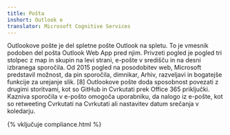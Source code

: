 ```yaml
---
title: Pošta
inshort: Outlook e
translator: Microsoft Cognitive Services
---
```


Outlookove pošte je del spletne pošte Outlook na spletu. To je vmesnik podoben del pošta Outlook Web App pred njim. Privzeti pogled je pogled tri stolpec z map in skupin na levi strani, e-pošte v središču in na desni izbranega sporočila. Od 2015 pogled na posodobitev web, Microsoft predstavil možnost, da pin sporočila, dimnikar, Arhiv, razveljavi in bogatejše funkcije za urejanje slik. [8] Outlookove pošte doda sposobnost povezati z drugimi storitvami, kot so GitHub in Cvrkutati prek Office 365 priključki. Kazniva sporočila v e-pošto omogoča uporabniku, da nalogo iz e-pošte, kot so retweeting Cvrkutati na Cvrkutati ali nastavitev datum srečanja v koledarju. 

{% vključuje compliance.html %}



